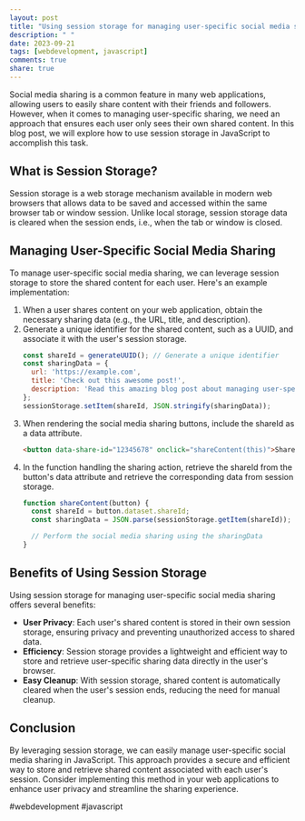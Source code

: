 ```yaml
---
layout: post
title: "Using session storage for managing user-specific social media sharing in JavaScript"
description: " "
date: 2023-09-21
tags: [webdevelopment, javascript]
comments: true
share: true
---
```


Social media sharing is a common feature in many web applications, allowing users to easily share content with their friends and followers. However, when it comes to managing user-specific sharing, we need an approach that ensures each user only sees their own shared content. In this blog post, we will explore how to use session storage in JavaScript to accomplish this task.

## What is Session Storage?

Session storage is a web storage mechanism available in modern web browsers that allows data to be saved and accessed within the same browser tab or window session. Unlike local storage, session storage data is cleared when the session ends, i.e., when the tab or window is closed.

## Managing User-Specific Social Media Sharing

To manage user-specific social media sharing, we can leverage session storage to store the shared content for each user. Here's an example implementation:

1. When a user shares content on your web application, obtain the necessary sharing data (e.g., the URL, title, and description).
2. Generate a unique identifier for the shared content, such as a UUID, and associate it with the user's session storage.
   ```javascript
   const shareId = generateUUID(); // Generate a unique identifier
   const sharingData = {
     url: 'https://example.com',
     title: 'Check out this awesome post!',
     description: 'Read this amazing blog post about managing user-specific social media sharing.',
   };
   sessionStorage.setItem(shareId, JSON.stringify(sharingData));
   ```
3. When rendering the social media sharing buttons, include the shareId as a data attribute.
   ```html
   <button data-share-id="12345678" onclick="shareContent(this)">Share on Twitter</button>
   ```
4. In the function handling the sharing action, retrieve the shareId from the button's data attribute and retrieve the corresponding data from session storage.
   ```javascript
   function shareContent(button) {
     const shareId = button.dataset.shareId;
     const sharingData = JSON.parse(sessionStorage.getItem(shareId));

     // Perform the social media sharing using the sharingData
   }
   ```

## Benefits of Using Session Storage

Using session storage for managing user-specific social media sharing offers several benefits:

- **User Privacy**: Each user's shared content is stored in their own session storage, ensuring privacy and preventing unauthorized access to shared data.
- **Efficiency**: Session storage provides a lightweight and efficient way to store and retrieve user-specific sharing data directly in the user's browser.
- **Easy Cleanup**: With session storage, shared content is automatically cleared when the user's session ends, reducing the need for manual cleanup.

## Conclusion

By leveraging session storage, we can easily manage user-specific social media sharing in JavaScript. This approach provides a secure and efficient way to store and retrieve shared content associated with each user's session. Consider implementing this method in your web applications to enhance user privacy and streamline the sharing experience.

#webdevelopment #javascript